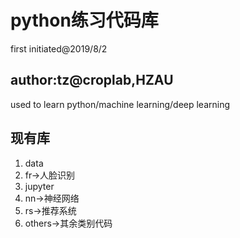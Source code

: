 # python练习代码库

first initiated@2019/8/2

## author:tz@croplab,HZAU

used to learn python/machine learning/deep learning

## 现有库
	
1. data
2. fr->人脸识别
3. jupyter
4. nn->神经网络
5. rs->推荐系统
6. others->其余类别代码
